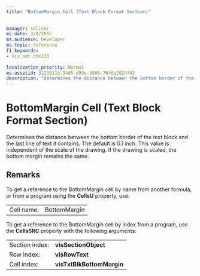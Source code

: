 ```yaml
---
title: "BottomMargin Cell (Text Block Format Section)"
 
 
manager: soliver
ms.date: 3/9/2015
ms.audience: Developer
ms.topic: reference
f1_keywords:
- vis_sdr.chm120
 
localization_priority: Normal
ms.assetid: 3121911b-34d5-d99c-3806-76f6e2824f92
description: "Determines the distance between the bottom border of the text block and the last line of text it contains. The default is 0.1 inch. This value is independent of the scale of the drawing. If the drawing is scaled, the bottom margin remains the same."
---
```


# BottomMargin Cell (Text Block Format Section)

Determines the distance between the bottom border of the text block and the last line of text it contains. The default is 0.1 inch. This value is independent of the scale of the drawing. If the drawing is scaled, the bottom margin remains the same.
  
## Remarks

To get a reference to the BottomMargin cell by name from another formula, or from a program using the **CellsU** property, use: 
  
|||
|:-----|:-----|
| Cell name:  <br/> | BottomMargin  <br/> |
   
To get a reference to the BottomMargin cell by index from a program, use the **CellsSRC** property with the following arguments: 
  
|||
|:-----|:-----|
| Section index:  <br/> |**visSectionObject** <br/> |
| Row index:  <br/> |**visRowText** <br/> |
| Cell index:  <br/> |**visTxtBlkBottomMargin** <br/> |
   

